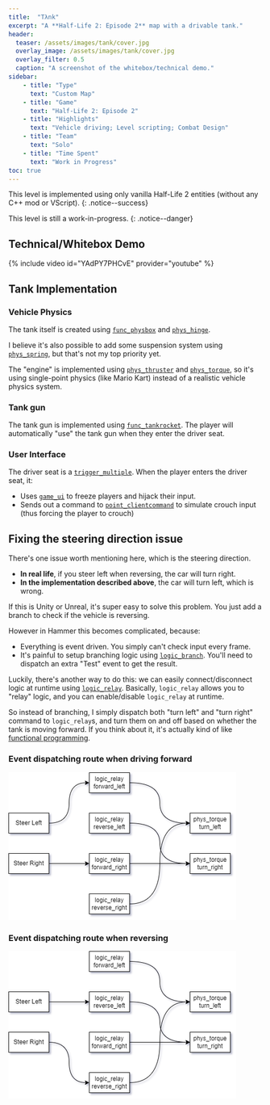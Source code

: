 ```yaml
---
title:  "Tλnk"
excerpt: "A **Half-Life 2: Episode 2** map with a drivable tank."
header:
  teaser: /assets/images/tank/cover.jpg
  overlay_image: /assets/images/tank/cover.jpg
  overlay_filter: 0.5
  caption: "A screenshot of the whitebox/technical demo."
sidebar:
    - title: "Type"
      text: "Custom Map"
    - title: "Game"
      text: "Half-Life 2: Episode 2"
    - title: "Highlights"
      text: "Vehicle driving; Level scripting; Combat Design"
    - title: "Team"
      text: "Solo"
    - title: "Time Spent"
      text: "Work in Progress"
toc: true
---
```


This level is implemented using only vanilla Half-Life 2 entities (without any C++ mod or VScript).
{: .notice--success}

This level is still a work-in-progress.
{: .notice--danger}

## Technical/Whitebox Demo

{% include video id="YAdPY7PHCvE" provider="youtube" %}

## Tank Implementation

### Vehicle Physics

The tank itself is created using [`func_physbox`](https://developer.valvesoftware.com/wiki/Func_physbox) and [`phys_hinge`](https://developer.valvesoftware.com/wiki/Phys_hinge).

I believe it's also possible to add some suspension system using [`phys_spring`](https://developer.valvesoftware.com/wiki/Phys_spring), but that's not my top priority yet.

The "engine" is implemented using [`phys_thruster`](https://developer.valvesoftware.com/wiki/Phys_thruster) and [`phys_torque`](https://developer.valvesoftware.com/wiki/Phys_torque), so it's using single-point physics (like Mario Kart) instead of a realistic vehicle physics system.

### Tank gun

The tank gun is implemented using [`func_tankrocket`](https://developer.valvesoftware.com/wiki/Func_tankrocket). The player will automatically "use" the tank gun when they enter the driver seat.

### User Interface

The driver seat is a [`trigger_multiple`](https://developer.valvesoftware.com/wiki/Trigger_multiple). When the player enters the driver seat, it:

- Uses [`game_ui`](https://developer.valvesoftware.com/wiki/Game_ui) to freeze players and hijack their input.
- Sends out a command to [`point_clientcommand`](https://developer.valvesoftware.com/wiki/Point_clientcommand) to simulate crouch input (thus forcing the player to crouch)

## Fixing the steering direction issue

There's one issue worth mentioning here, which is the steering direction.

- **In real life**, if you steer left when reversing, the car will turn right.
- **In the implementation described above**, the car will turn left, which is wrong.

If this is Unity or Unreal, it's super easy to solve this problem. You just add a branch to check if the vehicle is reversing.

However in Hammer this becomes complicated, because:

- Everything is event driven. You simply can't check input every frame.
- It's painful to setup branching logic using [`logic_branch`](https://developer.valvesoftware.com/wiki/Logic_branch). You'll need to dispatch an extra "Test" event to get the result.

Luckily, there's another way to do this: we can easily connect/disconnect logic at runtime using [`logic_relay`](https://developer.valvesoftware.com/wiki/Logic_relay). Basically, `logic_relay` allows you to "relay" logic, and you can enable/disable `logic_relay` at runtime.

So instead of branching, I simply dispatch both "turn left" and "turn right" command to `logic_relay`s, and turn them on and off based on whether the tank is moving forward. If you think about it, it's actually kind of like [functional programming](https://en.wikipedia.org/wiki/Functional_programming).

### Event dispatching route when driving forward

![Forward](/assets/images/tank/forward.png)

### Event dispatching route when reversing

![Reverse](/assets/images/tank/reverse.png)
